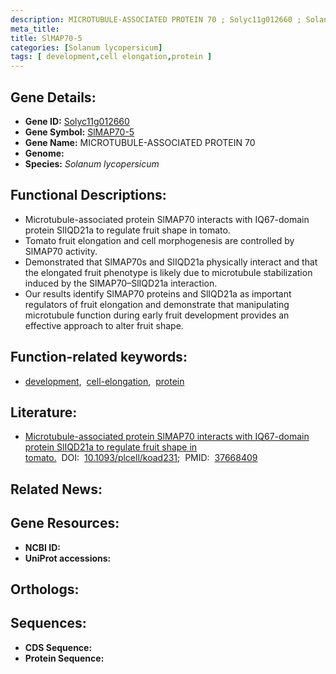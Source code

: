 ```yaml
---
description: MICROTUBULE-ASSOCIATED PROTEIN 70 ; Solyc11g012660 ; Solanum lycopersicum
meta_title:
title: SlMAP70-5
categories: [Solanum lycopersicum]
tags: [ development,cell elongation,protein ]
---
```


## Gene Details:
- **Gene ID:** [Solyc11g012660]()
- **Gene Symbol:** <u>SlMAP70-5</u>
- **Gene Name:** MICROTUBULE-ASSOCIATED PROTEIN 70
- **Genome:** []()
- **Species:** *Solanum lycopersicum*

## Functional Descriptions:
   - Microtubule-associated protein SlMAP70 interacts with IQ67-domain protein SlIQD21a to regulate fruit shape in tomato.
   - Tomato fruit elongation and cell morphogenesis are controlled by SlMAP70 activity.
   - Demonstrated that SlMAP70s and SlIQD21a physically interact and that the elongated fruit phenotype is likely due to microtubule stabilization induced by the SlMAP70–SlIQD21a interaction.
   - Our results identify SlMAP70 proteins and SlIQD21a as important regulators of fruit elongation and demonstrate that manipulating microtubule function during early fruit development provides an effective approach to alter fruit shape.

## Function-related keywords:
   - [development](/tags/development/),&nbsp;&nbsp;[cell-elongation](/tags/cell-elongation/),&nbsp;&nbsp;[protein](/tags/protein/)

## Literature:
   - [Microtubule-associated protein SlMAP70 interacts with IQ67-domain protein SlIQD21a to regulate fruit shape in tomato.](https://doi.org/10.1093/plcell/koad231)&nbsp;&nbsp;DOI:&nbsp;&nbsp;[10.1093/plcell/koad231](https://doi.org/10.1093/plcell/koad231);&nbsp;&nbsp;PMID:&nbsp;&nbsp;[37668409](https://pubmed.ncbi.nlm.nih.gov/37668409/)

## Related News:

## Gene Resources:
- **NCBI ID:**  [](https://www.ncbi.nlm.nih.gov/gene/?term=)
- **UniProt accessions:**  [](https://www.uniprot.org/uniprotkb//entry)

## Orthologs:

## Sequences:
- **CDS Sequence:**
- **Protein Sequence:**
